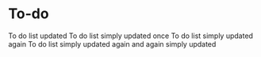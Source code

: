 # To-do

To do list updated
To do list simply updated once
To do list simply updated again
To do list simply updated again and again
simply updated

